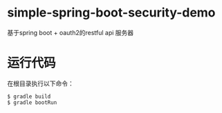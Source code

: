 # simple-spring-boot-security-demo
基于spring boot + oauth2的restful api 服务器

# 运行代码
在根目录执行以下命令：
```
$ gradle build
$ gradle bootRun
```
